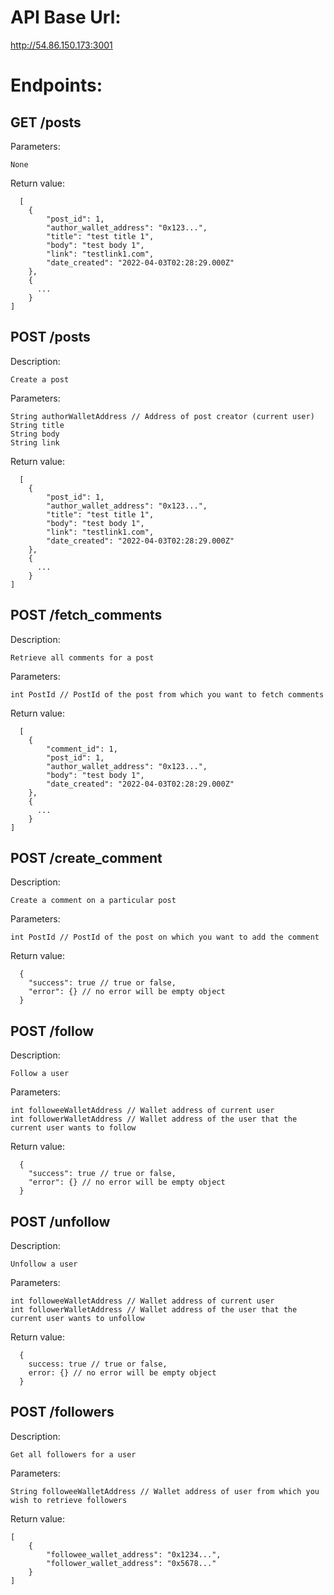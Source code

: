 # API Base Url:

http://54.86.150.173:3001

# Endpoints:

## GET /posts
  Parameters:
  ```
  None
  ```
    
  Return value:
  ```
    [
      {
          "post_id": 1,
          "author_wallet_address": "0x123...",
          "title": "test title 1",
          "body": "test body 1",
          "link": "testlink1.com",
          "date_created": "2022-04-03T02:28:29.000Z"
      },
      {
        ...
      }
  ]
  ```

## POST /posts
  Description:
  ```
  Create a post
  ```
  
  Parameters:
  ```
  String authorWalletAddress // Address of post creator (current user)
  String title
  String body
  String link
  ```
    
  Return value:
  ```
    [
      {
          "post_id": 1,
          "author_wallet_address": "0x123...",
          "title": "test title 1",
          "body": "test body 1",
          "link": "testlink1.com",
          "date_created": "2022-04-03T02:28:29.000Z"
      },
      {
        ...
      }
  ]
  ```

## POST /fetch_comments
  Description:
  ```
  Retrieve all comments for a post
  ```
  
  Parameters:
  ```
  int PostId // PostId of the post from which you want to fetch comments
  ```
    
  Return value:
  ```
    [
      {
          "comment_id": 1,
          "post_id": 1,
          "author_wallet_address": "0x123...",
          "body": "test body 1",
          "date_created": "2022-04-03T02:28:29.000Z"
      },
      {
        ...
      }
  ]
  ```

## POST /create_comment
  Description:
  ```
  Create a comment on a particular post
  ```
  
  Parameters:
  ```
  int PostId // PostId of the post on which you want to add the comment
  ```
    
  Return value:
  ```
    {
      "success": true // true or false,
      "error": {} // no error will be empty object
    }
  ```

## POST /follow
  Description:
  ```
  Follow a user
  ```
  
  Parameters:
  ```
  int followeeWalletAddress // Wallet address of current user
  int followerWalletAddress // Wallet address of the user that the current user wants to follow
  ```
    
  Return value:
  ```
    {
      "success": true // true or false,
      "error": {} // no error will be empty object
    }
  ```

## POST /unfollow
  Description:
  ```
  Unfollow a user
  ```
  
  Parameters:
  ```
  int followeeWalletAddress // Wallet address of current user
  int followerWalletAddress // Wallet address of the user that the current user wants to unfollow
  ```
    
  Return value:
  ```
    {
      success: true // true or false,
      error: {} // no error will be empty object
    }
 ```

## POST /followers
  Description:
  ```
  Get all followers for a user
  ```
  
  Parameters:
  ```
  String followeeWalletAddress // Wallet address of user from which you wish to retrieve followers
  ```
    
  Return value:
  ```
  [
      {
          "followee_wallet_address": "0x1234...",
          "follower_wallet_address": "0x5678..."
      }
  ]
```

